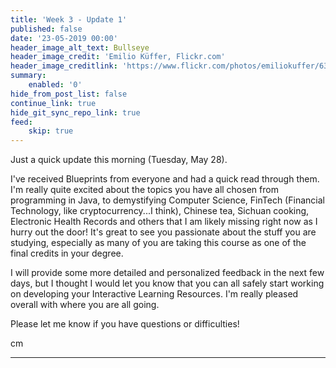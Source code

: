 ```yaml
---
title: 'Week 3 - Update 1'
published: false
date: '23-05-2019 00:00'
header_image_alt_text: Bullseye
header_image_credit: 'Emilio Küffer, Flickr.com'
header_image_creditlink: 'https://www.flickr.com/photos/emiliokuffer/6384294717/'
summary:
    enabled: '0'
hide_from_post_list: false
continue_link: true
hide_git_sync_repo_link: true
feed:
    skip: true
---
```


Just a quick update this morning (Tuesday, May 28).

I've received Blueprints from everyone and had a quick read through them. I'm really quite excited about the topics you have all chosen from programming in Java, to demystifying Computer Science, FinTech (Financial Technology, like cryptocurrency...I think), Chinese tea, Sichuan cooking, Electronic Health Records and others that I am likely missing right now as I hurry out the door! It's great to see you passionate about the stuff you are studying, especially as many of you are taking this course as one of the final credits in your degree.

I will provide some more detailed and personalized feedback in the next few days, but I thought I would let you know that you can all safely start working on developing your Interactive Learning Resources. I'm really pleased overall with where you are all going.

Please let me know if you have questions or difficulties!

cm

---
